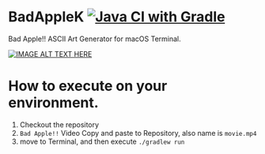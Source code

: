 # BadAppleK [![Java CI with Gradle](https://github.com/fumiya-kume/BadAppleK/actions/workflows/gradle.yml/badge.svg)](https://github.com/fumiya-kume/BadAppleK/actions/workflows/gradle.yml)

Bad Apple!! ASCII Art Generator for macOS Terminal.

[![IMAGE ALT TEXT HERE](https://user-images.githubusercontent.com/16269075/120477656-fc6f9e80-c3e6-11eb-84f6-79b4e2d1e101.gif)](https://youtu.be/Iv8jbo4KDFo)

# How to execute on your environment.

1. Checkout the repository
2. `Bad Apple!!` Video Copy and paste to Repository, also name is `movie.mp4`
3. move to Terminal, and then execute `./gradlew run`
